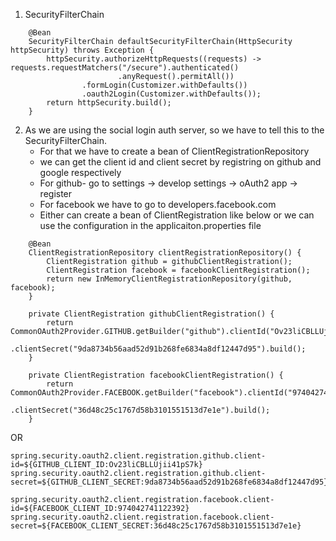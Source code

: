 1. SecurityFilterChain 

```
    @Bean
    SecurityFilterChain defaultSecurityFilterChain(HttpSecurity httpSecurity) throws Exception {
        httpSecurity.authorizeHttpRequests((requests) -> requests.requestMatchers("/secure").authenticated()
                        .anyRequest().permitAll())
                .formLogin(Customizer.withDefaults())
                .oauth2Login(Customizer.withDefaults());
        return httpSecurity.build();
    }

```

2. As we are using the social login auth server, so we have to tell this to the SecurityFilterChain.
    - For that we have to create a bean of ClientRegistrationRepository
    - we can get the client id and client secret by registring on github and google respectively
    - For github- go to settings -> develop settings -> oAuth2 app -> register
    - For facebook we have to go to developers.facebook.com
    - Either can create a bean of ClientRegistration like below or we can use the configuration in the applicaiton.properties file

```
    @Bean
    ClientRegistrationRepository clientRegistrationRepository() {
        ClientRegistration github = githubClientRegistration();
        ClientRegistration facebook = facebookClientRegistration();
        return new InMemoryClientRegistrationRepository(github, facebook);
    }

    private ClientRegistration githubClientRegistration() {
        return CommonOAuth2Provider.GITHUB.getBuilder("github").clientId("Ov23liCBLLUjii41pS7k")
                .clientSecret("9da8734b56aad52d91b268fe6834a8df12447d95").build();
    }

    private ClientRegistration facebookClientRegistration() {
        return CommonOAuth2Provider.FACEBOOK.getBuilder("facebook").clientId("974042741122392")
                .clientSecret("36d48c25c1767d58b3101551513d7e1e").build();
    }
```

OR

```
spring.security.oauth2.client.registration.github.client-id=${GITHUB_CLIENT_ID:Ov23liCBLLUjii41pS7k}
spring.security.oauth2.client.registration.github.client-secret=${GITHUB_CLIENT_SECRET:9da8734b56aad52d91b268fe6834a8df12447d95}

spring.security.oauth2.client.registration.facebook.client-id=${FACEBOOK_CLIENT_ID:974042741122392}
spring.security.oauth2.client.registration.facebook.client-secret=${FACEBOOK_CLIENT_SECRET:36d48c25c1767d58b3101551513d7e1e}
```